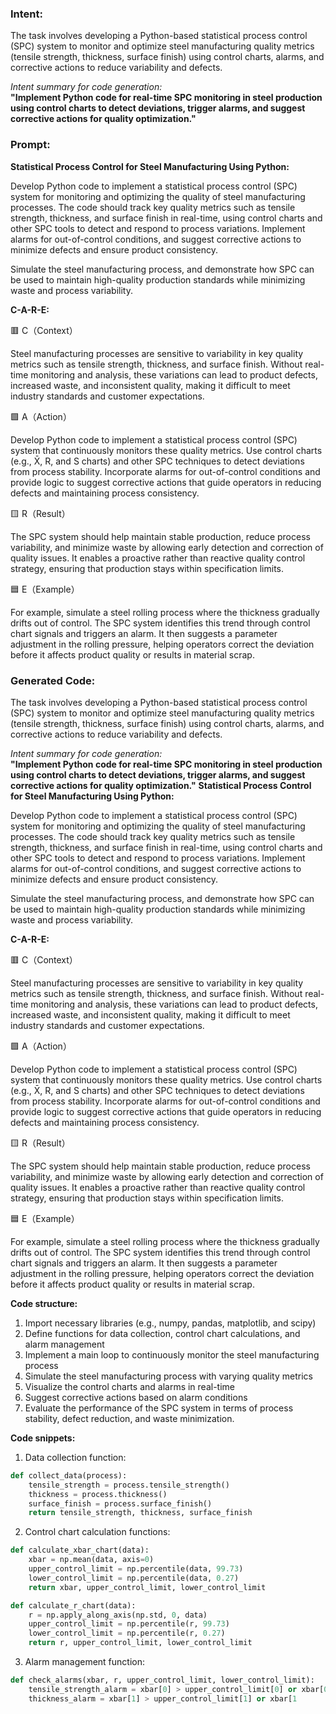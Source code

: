 ### Intent:
The task involves developing a Python-based statistical process control (SPC) system to monitor and optimize steel manufacturing quality metrics (tensile strength, thickness, surface finish) using control charts, alarms, and corrective actions to reduce variability and defects.  

*Intent summary for code generation:*  
**"Implement Python code for real-time SPC monitoring in steel production using control charts to detect deviations, trigger alarms, and suggest corrective actions for quality optimization."**

### Prompt:
**Statistical Process Control for Steel Manufacturing Using Python:**

Develop Python code to implement a statistical process control (SPC) system for monitoring and optimizing the quality of steel manufacturing processes. The code should track key quality metrics such as tensile strength, thickness, and surface finish in real-time, using control charts and other SPC tools to detect and respond to process variations. Implement alarms for out-of-control conditions, and suggest corrective actions to minimize defects and ensure product consistency.

Simulate the steel manufacturing process, and demonstrate how SPC can be used to maintain high-quality production standards while minimizing waste and process variability.

**C-A-R-E:**

🟥 C（Context）

Steel manufacturing processes are sensitive to variability in key quality metrics such as tensile strength, thickness, and surface finish. Without real-time monitoring and analysis, these variations can lead to product defects, increased waste, and inconsistent quality, making it difficult to meet industry standards and customer expectations.

🟩 A（Action）

Develop Python code to implement a statistical process control (SPC) system that continuously monitors these quality metrics. Use control charts (e.g., X̄, R, and S charts) and other SPC techniques to detect deviations from process stability. Incorporate alarms for out-of-control conditions and provide logic to suggest corrective actions that guide operators in reducing defects and maintaining process consistency.

🟨 R（Result）

The SPC system should help maintain stable production, reduce process variability, and minimize waste by allowing early detection and correction of quality issues. It enables a proactive rather than reactive quality control strategy, ensuring that production stays within specification limits.

🟦 E（Example）

For example, simulate a steel rolling process where the thickness gradually drifts out of control. The SPC system identifies this trend through control chart signals and triggers an alarm. It then suggests a parameter adjustment in the rolling pressure, helping operators correct the deviation before it affects product quality or results in material scrap.

### Generated Code:
The task involves developing a Python-based statistical process control (SPC) system to monitor and optimize steel manufacturing quality metrics (tensile strength, thickness, surface finish) using control charts, alarms, and corrective actions to reduce variability and defects.  

*Intent summary for code generation:*  
**"Implement Python code for real-time SPC monitoring in steel production using control charts to detect deviations, trigger alarms, and suggest corrective actions for quality optimization."**
**Statistical Process Control for Steel Manufacturing Using Python:**

Develop Python code to implement a statistical process control (SPC) system for monitoring and optimizing the quality of steel manufacturing processes. The code should track key quality metrics such as tensile strength, thickness, and surface finish in real-time, using control charts and other SPC tools to detect and respond to process variations. Implement alarms for out-of-control conditions, and suggest corrective actions to minimize defects and ensure product consistency.

Simulate the steel manufacturing process, and demonstrate how SPC can be used to maintain high-quality production standards while minimizing waste and process variability.

**C-A-R-E:**

🟥 C（Context）

Steel manufacturing processes are sensitive to variability in key quality metrics such as tensile strength, thickness, and surface finish. Without real-time monitoring and analysis, these variations can lead to product defects, increased waste, and inconsistent quality, making it difficult to meet industry standards and customer expectations.

🟩 A（Action）

Develop Python code to implement a statistical process control (SPC) system that continuously monitors these quality metrics. Use control charts (e.g., X̄, R, and S charts) and other SPC techniques to detect deviations from process stability. Incorporate alarms for out-of-control conditions and provide logic to suggest corrective actions that guide operators in reducing defects and maintaining process consistency.

🟨 R（Result）

The SPC system should help maintain stable production, reduce process variability, and minimize waste by allowing early detection and correction of quality issues. It enables a proactive rather than reactive quality control strategy, ensuring that production stays within specification limits.

🟦 E（Example）

For example, simulate a steel rolling process where the thickness gradually drifts out of control. The SPC system identifies this trend through control chart signals and triggers an alarm. It then suggests a parameter adjustment in the rolling pressure, helping operators correct the deviation before it affects product quality or results in material scrap.

**Code structure:**

1. Import necessary libraries (e.g., numpy, pandas, matplotlib, and scipy)
2. Define functions for data collection, control chart calculations, and alarm management
3. Implement a main loop to continuously monitor the steel manufacturing process
4. Simulate the steel manufacturing process with varying quality metrics
5. Visualize the control charts and alarms in real-time
6. Suggest corrective actions based on alarm conditions
7. Evaluate the performance of the SPC system in terms of process stability, defect reduction, and waste minimization.

**Code snippets:**

1. Data collection function:

```python
def collect_data(process):
    tensile_strength = process.tensile_strength()
    thickness = process.thickness()
    surface_finish = process.surface_finish()
    return tensile_strength, thickness, surface_finish
```

2. Control chart calculation functions:

```python
def calculate_xbar_chart(data):
    xbar = np.mean(data, axis=0)
    upper_control_limit = np.percentile(data, 99.73)
    lower_control_limit = np.percentile(data, 0.27)
    return xbar, upper_control_limit, lower_control_limit

def calculate_r_chart(data):
    r = np.apply_along_axis(np.std, 0, data)
    upper_control_limit = np.percentile(r, 99.73)
    lower_control_limit = np.percentile(r, 0.27)
    return r, upper_control_limit, lower_control_limit
```

3. Alarm management function:

```python
def check_alarms(xbar, r, upper_control_limit, lower_control_limit):
    tensile_strength_alarm = xbar[0] > upper_control_limit[0] or xbar[0] < lower_control_limit[0]
    thickness_alarm = xbar[1] > upper_control_limit[1] or xbar[1
